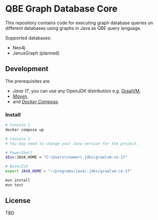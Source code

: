 # QBE Graph Database Core

This repository contains code for executing graph database queries on different databases using graphs in Java as QBE query language.

Supported databases:
- Neo4j
- JanusGraph (planned)

## Development

The prerequisites are
- _Java 17_, you can use any OpenJDK distribution e.g. [GraalVM](https://www.graalvm.org/),
- [_Maven_](https://maven.apache.org/install.html), 
- and [_Docker Compose_](https://docs.docker.com/compose/install/).

### Install

```sh
# Console 1
docker compose up
```

```sh
# Console 2
# You may need to change your Java version for the project.

# PowerShell
$Env:JAVA_HOME = "C:\Users\<name>\.jdks\graalvm-ce-17"

# Bash/Zsh
export JAVA_HOME = "~/programs/java/.jdks/graalvm-ce-17"

mvn install
mvn test
```

## License

TBD
